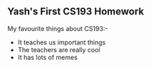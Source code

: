 ## Yash's First CS193 Homework

My favourite things about CS193:-
- It teaches us important things
- The teachers are really cool
- It has lots of memes
